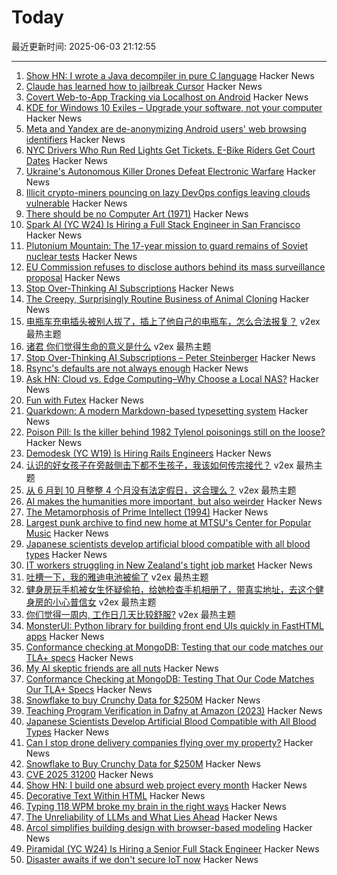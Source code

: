 # Today

最近更新时间: 2025-06-03 21:12:55

--- 
1. [Show HN: I wrote a Java decompiler in pure C language](https://github.com/neocanable/garlic) Hacker News
2. [Claude has learned how to jailbreak Cursor](https://forum.cursor.com/t/important-claude-has-learned-how-to-jailbreak-cursor/96702) Hacker News
3. [Covert Web-to-App Tracking via Localhost on Android](https://localmess.github.io/) Hacker News
4. [KDE for Windows 10 Exiles – Upgrade your software, not your computer](https://kde.org/for/w10-exiles/) Hacker News
5. [Meta and Yandex are de-anonymizing Android users' web browsing identifiers](https://arstechnica.com/security/2025/06/headline-to-come/) Hacker News
6. [NYC Drivers Who Run Red Lights Get Tickets. E-Bike Riders Get Court Dates](https://www.nytimes.com/2025/05/24/nyregion/ebikes-scooters-cyclists-nyc.html) Hacker News
7. [Ukraine's Autonomous Killer Drones Defeat Electronic Warfare](https://spectrum.ieee.org/ukraine-killer-drones) Hacker News
8. [Illicit crypto-miners pouncing on lazy DevOps configs leaving clouds vulnerable](https://www.theregister.com/2025/06/03/illicit_miners_hashicorp_tools/) Hacker News
9. [There should be no Computer Art (1971)](https://dam.org/museum/essays_ui/essays/there-should-be-no-computer-art/) Hacker News
10. [Spark AI (YC W24) Is Hiring a Full Stack Engineer in San Francisco](https://www.ycombinator.com/companies/spark/jobs/kDeJlPK-software-engineer-full-stack) Hacker News
11. [Plutonium Mountain: The 17-year mission to guard remains of Soviet nuclear tests](https://www.belfercenter.org/publication/plutonium-mountain-inside-17-year-mission-secure-legacy-soviet-nuclear-testing) Hacker News
12. [EU Commission refuses to disclose authors behind its mass surveillance proposal](https://old.reddit.com/r/europe/comments/1l2655n/the_eu_commission_refuses_to_disclose_the/) Hacker News
13. [Stop Over-Thinking AI Subscriptions](https://steipete.me/posts/2025/stop-overthinking-ai-subscriptions) Hacker News
14. [The Creepy, Surprisingly Routine Business of Animal Cloning](https://www.theatlantic.com/magazine/archive/2025/07/animal-cloning-industry/682892/) Hacker News
15. [电瓶车充电插头被别人拔了，插上了他自己的电瓶车，怎么合法报复？](https://www.v2ex.com/t/1135999) v2ex 最热主题
16. [诸君 你们觉得生命的意义是什么](https://www.v2ex.com/t/1135968) v2ex 最热主题
17. [Stop Over-Thinking AI Subscriptions – Peter Steinberger](https://steipete.me/posts/2025/stop-overthinking-ai-subscriptions) Hacker News
18. [Rsync's defaults are not always enough](https://rachelbythebay.com/w/2025/05/31/sync/) Hacker News
19. [Ask HN: Cloud vs. Edge Computing–Why Choose a Local NAS?](https://news.ycombinator.com/item?id=44167922) Hacker News
20. [Fun with Futex](https://blog.fredrb.com/2025/06/02/futex-fun/) Hacker News
21. [Quarkdown: A modern Markdown-based typesetting system](https://github.com/iamgio/quarkdown) Hacker News
22. [Poison Pill: Is the killer behind 1982 Tylenol poisonings still on the loose?](https://www.trulyadventure.us/poison-pill) Hacker News
23. [Demodesk (YC W19) Is Hiring Rails Engineers](https://demodesk.com/careers) Hacker News
24. [认识的好女孩子在旁敲侧击下都不生孩子，我该如何传宗接代？](https://www.v2ex.com/t/1135972) v2ex 最热主题
25. [从 6 月到 10 月整整 4 个月没有法定假日，这合理么？](https://www.v2ex.com/t/1135952) v2ex 最热主题
26. [AI makes the humanities more important, but also weirder](https://resobscura.substack.com/p/ai-makes-the-humanities-more-important) Hacker News
27. [The Metamorphosis of Prime Intellect (1994)](https://localroger.com/prime-intellect/mopiall.html) Hacker News
28. [Largest punk archive to find new home at MTSU's Center for Popular Music](https://mtsunews.com/worlds-largest-punk-archive-moves-to-center-for-popular-music/) Hacker News
29. [Japanese scientists develop artificial blood compatible with all blood types](https://www.tokyoweekender.com/entertainment/tech-trends/japanese-scientists-develop-artificial-blood/) Hacker News
30. [IT workers struggling in New Zealand's tight job market](https://www.rnz.co.nz/news/chinese/562914/it-workers-struggling-in-new-zealand-s-tight-job-market) Hacker News
31. [吐槽一下，我的雅迪电池被偷了](https://www.v2ex.com/t/1135924) v2ex 最热主题
32. [健身房玩手机被女生怀疑偷拍，给她检查手机相册了，带真实地址，去这个健身房的小心普信女](https://www.v2ex.com/t/1135915) v2ex 最热主题
33. [你们觉得一周内, 工作日几天比较舒服?](https://www.v2ex.com/t/1135909) v2ex 最热主题
34. [MonsterUI: Python library for building front end UIs quickly in FastHTML apps](https://www.answer.ai/posts/2025-01-15-monsterui.html) Hacker News
35. [Conformance checking at MongoDB: Testing that our code matches our TLA+ specs](https://www.mongodb.com/blog/post/engineering/conformance-checking-at-mongodb-testing-our-code-matches-our-tla-specs) Hacker News
36. [My AI skeptic friends are all nuts](https://fly.io/blog/youre-all-nuts/) Hacker News
37. [Conformance Checking at MongoDB: Testing That Our Code Matches Our TLA+ Specs](https://www.mongodb.com/blog/post/engineering/conformance-checking-at-mongodb-testing-our-code-matches-our-tla-specs) Hacker News
38. [Snowflake to buy Crunchy Data for $250M](https://www.wsj.com/articles/snowflake-to-buy-crunchy-data-for-250-million-233543ab) Hacker News
39. [Teaching Program Verification in Dafny at Amazon (2023)](https://dafny.org/blog/2023/12/15/teaching-program-verification-in-dafny-at-amazon/) Hacker News
40. [Japanese Scientists Develop Artificial Blood Compatible with All Blood Types](https://www.tokyoweekender.com/entertainment/tech-trends/japanese-scientists-develop-artificial-blood/) Hacker News
41. [Can I stop drone delivery companies flying over my property?](https://www.rte.ie/brainstorm/2025/0602/1481005-drone-delivery-companies-property-legal-rights-airspace/) Hacker News
42. [Snowflake to Buy Crunchy Data for $250M](https://www.wsj.com/articles/snowflake-to-buy-crunchy-data-for-250-million-233543ab) Hacker News
43. [CVE 2025 31200](https://blog.noahhw.dev/posts/cve-2025-31200/) Hacker News
44. [Show HN: I build one absurd web project every month](https://absurd.website) Hacker News
45. [Decorative Text Within HTML](https://shkspr.mobi/blog/2025/05/decorative-text-within-html/) Hacker News
46. [Typing 118 WPM broke my brain in the right ways](http://balaji-amg.surge.sh/blog/typing-118-wpm-brain-rewiring) Hacker News
47. [The Unreliability of LLMs and What Lies Ahead](https://verissimo.substack.com/p/verissimo-monthly-may-2025) Hacker News
48. [Arcol simplifies building design with browser-based modeling](https://www.arcol.io/) Hacker News
49. [Piramidal (YC W24) Is Hiring a Senior Full Stack Engineer](https://www.ycombinator.com/companies/piramidal/jobs/1a1PgE9-senior-full-stack-engineer) Hacker News
50. [Disaster awaits if we don't secure IoT now](https://spectrum.ieee.org/iot-security-root-of-trust) Hacker News

